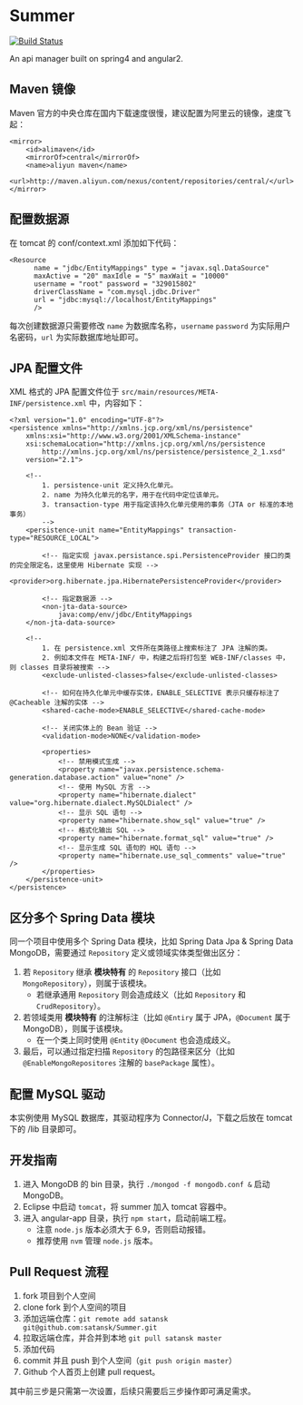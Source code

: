 # Summer

[![Build Status](https://travis-ci.org/satansk/Summer.svg?branch=master)](https://travis-ci.org/satansk/Summer)

An api manager built on spring4 and angular2.

## Maven 镜像

Maven 官方的中央仓库在国内下载速度很慢，建议配置为阿里云的镜像，速度飞起：

```
<mirror>
	<id>alimaven</id>
	<mirrorOf>central</mirrorOf>
	<name>aliyun maven</name>
	<url>http://maven.aliyun.com/nexus/content/repositories/central/</url>
</mirror>
```

## 配置数据源

在 tomcat 的 conf/context.xml 添加如下代码：

```
<Resource
      name = "jdbc/EntityMappings" type = "javax.sql.DataSource"
      maxActive = "20" maxIdle = "5" maxWait = "10000"
      username = "root" password = "329015802"
      driverClassName = "com.mysql.jdbc.Driver"
      url = "jdbc:mysql://localhost/EntityMappings"
      />
```

每次创建数据源只需要修改 `name` 为数据库名称，`username` `password` 为实际用户名密码，`url` 为实际数据库地址即可。

## JPA 配置文件

XML 格式的 JPA 配置文件位于 `src/main/resources/META-INF/persistence.xml` 中，内容如下：

```
<?xml version="1.0" encoding="UTF-8"?>
<persistence xmlns="http://xmlns.jcp.org/xml/ns/persistence"
	xmlns:xsi="http://www.w3.org/2001/XMLSchema-instance"
	xsi:schemaLocation="http://xmlns.jcp.org/xml/ns/persistence
        http://xmlns.jcp.org/xml/ns/persistence/persistence_2_1.xsd"
	version="2.1">

	<!-- 
		1. persistence-unit 定义持久化单元。
		2. name 为持久化单元的名字，用于在代码中定位该单元。
		3. transaction-type 用于指定该持久化单元使用的事务（JTA or 标准的本地事务）
		-->
	<persistence-unit name="EntityMappings" transaction-type="RESOURCE_LOCAL">
		
		<!-- 指定实现 javax.persistance.spi.PersistenceProvider 接口的类的完全限定名，这里使用 Hibernate 实现 -->
		<provider>org.hibernate.jpa.HibernatePersistenceProvider</provider>
		
		<!-- 指定数据源 -->
		<non-jta-data-source>
            java:comp/env/jdbc/EntityMappings
    </non-jta-data-source>
    
    <!-- 
    	1. 在 persistence.xml 文件所在类路径上搜索标注了 JPA 注解的类。
    	2. 例如本文件在 META-INF/ 中，构建之后将打包至 WEB-INF/classes 中，则 classes 目录将被搜索 -->
		<exclude-unlisted-classes>false</exclude-unlisted-classes>
		
		<!-- 如何在持久化单元中缓存实体，ENABLE_SELECTIVE 表示只缓存标注了 @Cacheable 注解的实体 -->
		<shared-cache-mode>ENABLE_SELECTIVE</shared-cache-mode>
		
		<!-- 关闭实体上的 Bean 验证 -->
		<validation-mode>NONE</validation-mode>
		
		<properties>
			<!-- 禁用模式生成 -->
			<property name="javax.persistence.schema-generation.database.action" value="none" />
			<!-- 使用 MySQL 方言 -->
			<property name="hibernate.dialect" value="org.hibernate.dialect.MySQLDialect" />
			<!-- 显示 SQL 语句 -->
			<property name="hibernate.show_sql" value="true" />
			<!-- 格式化输出 SQL -->
			<property name="hibernate.format_sql" value="true" />
			<!-- 显示生成 SQL 语句的 HQL 语句 -->
			<property name="hibernate.use_sql_comments" value="true" />
		</properties>
	</persistence-unit>
</persistence>
```

## 区分多个 Spring Data 模块

同一个项目中使用多个 Spring Data 模块，比如 Spring Data Jpa & Spring Data MongoDB，需要通过 `Repository` 定义或领域实体类型做出区分：

1. 若 `Repository` 继承 **模块特有** 的 `Repository` 接口（比如 `MongoRepository`），则属于该模块。
	* 若继承通用 `Repository` 则会造成歧义（比如 `Repository` 和 `CrudRepository`）。
2. 若领域类用 **模块特有** 的注解标注（比如 `@Entiry` 属于 JPA，`@Document` 属于 MongoDB），则属于该模块。
	* 在一个类上同时使用 `@Entity` `@Document` 也会造成歧义。
3. 最后，可以通过指定扫描 `Repository` 的包路径来区分（比如 `@EnableMongoRepositores` 注解的 `basePackage` 属性）。

## 配置 MySQL 驱动

本实例使用 MySQL 数据库，其驱动程序为 Connector/J，下载之后放在 tomcat 下的 /lib 目录即可。

## 开发指南

1. 进入 MongoDB 的 bin 目录，执行 `./mongod -f mongodb.conf &` 启动 MongoDB。
2. Eclipse 中启动 `tomcat`，将 summer 加入 tomcat 容器中。
3. 进入 angular-app 目录，执行 `npm start`，启动前端工程。
	* 注意 `node.js` 版本必须大于 6.9，否则启动报错。
	* 推荐使用 `nvm` 管理 `node.js` 版本。

## Pull Request 流程

1. fork 项目到个人空间
2. clone fork 到个人空间的项目
3. 添加远端仓库：`git remote add satansk git@github.com:satansk/Summer.git`
4. 拉取远端仓库，并合并到本地 `git pull satansk master`
5. 添加代码
6. commit 并且 push 到个人空间（`git push origin master`）
7. Github 个人首页上创建 pull request。

其中前三步是只需第一次设置，后续只需要后三步操作即可满足需求。